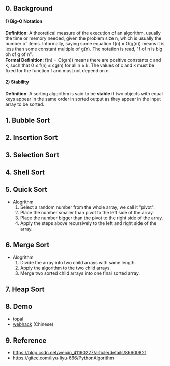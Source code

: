 ## 0. Background
#### 1) Big-O Notation
**Definition**: A theoretical measure of the execution of an algorithm, usually the time or memory needed, given the problem size n, which is usually the number of items. Informally, saying some equation f(n) = O(g(n)) means it is less than some constant multiple of g(n). The notation is read, "f of n is big oh of g of n".  
**Formal Definition**: f(n) = O(g(n)) means there are positive constants c and k, such that 0 ≤ f(n) ≤ cg(n) for all n ≥ k. The values of c and k must be fixed for the function f and must not depend on n.

#### 2) Stability
**Definition**: A sorting algorithm is said to be **stable** if two objects with equal keys appear in the same order in sorted output as they appear in the input array to be sorted.

## 1. Bubble Sort
## 2. Insertion Sort
## 3. Selection Sort
## 4. Shell Sort
## 5. Quick Sort
* Alogrithm
  1. Select a random number from the whole array, we call it "pivot".
  2. Place the number smaller than pivot to the left side of the array. 
  3. Place the number bigger than the pivot to the right side of the array.
  4. Apply the steps above recursively to the left and right side of the array.

## 6. Merge Sort
* Alogrithm
  1. Divide the array into two child arrays with same length.
  2. Apply the algorithm to the two child arrays.
  3. Merge two sorted child arrays into one final sorted array.
  
## 7. Heap Sort

## 8. Demo
* [topal](https://www.toptal.com/developers/sorting-algorithms)
* [webhack](http://www.webhek.com/post/comparison-sort.html) (Chinese)

## 9. Reference
* https://blog.csdn.net/weixin_41190227/article/details/86600821
* https://gitee.com/liyu-liyu-666/PythonAlgorithm

